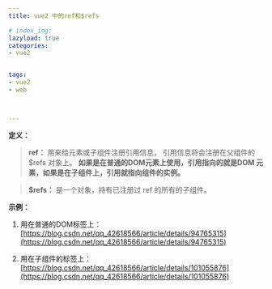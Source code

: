```yaml
---
title: vue2 中的ref和$refs

# index_img: 
lazyload: true
categories:
- vue2


tags:
- vue2
- web



---
```






**定义：**

> **ref：** 
> 用来给元素或子组件注册引用信息， 引用信息将会注册在父组件的 $refs 对象上。
> **如果是在普通的DOM元素上使用，引用指向的就是DOM 元素，如果是在子组件上，引用就指向组件的实例。**

> **$refs：**
> 是一个对象，持有已注册过 ref 的所有的子组件。

**示例：**

 1. 用在普通的DOM标签上：
 [https://blog.csdn.net/qq_42618566/article/details/94765315](https://blog.csdn.net/qq_42618566/article/details/94765315)

 2. 用在子组件的标签上：
[https://blog.csdn.net/qq_42618566/article/details/101055876](https://blog.csdn.net/qq_42618566/article/details/101055876)
